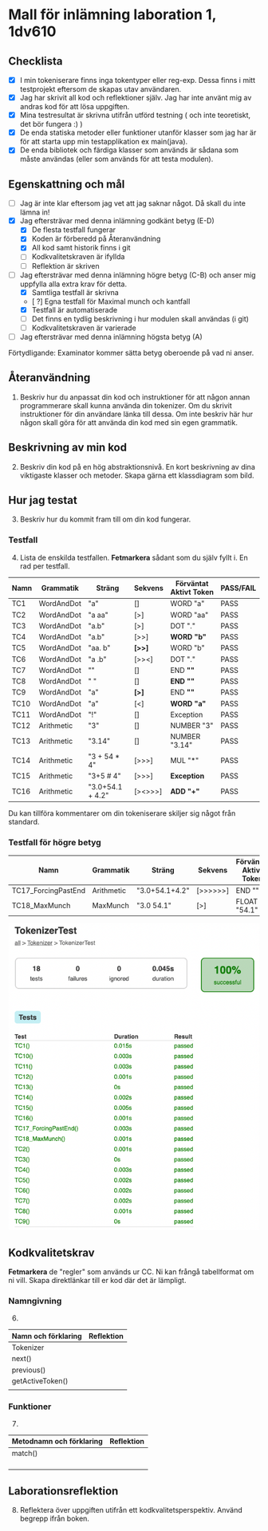 # Mall för inlämning laboration 1, 1dv610

## Checklista
- [x] I min tokeniserare finns inga tokentyper eller reg-exp. Dessa finns i mitt testprojekt eftersom de skapas utav användaren.
- [x] Jag har skrivit all kod och reflektioner själv. Jag har inte använt mig av andras kod för att lösa uppgiften.
- [x] Mina testresultat är skrivna utifrån utförd testning ( och inte teoretiskt, det bör fungera :) )
- [x] De enda statiska metoder eller funktioner utanför klasser som jag har är för att starta upp min testapplikation ex main(java).
- [x] De enda bibliotek och färdiga klasser som används är sådana som måste användas (eller som används för att testa modulen).

## Egenskattning och mål
- [ ] Jag är inte klar eftersom jag vet att jag saknar något. Då skall du inte lämna in!
- [x] Jag eftersträvar med denna inlämning godkänt betyg (E-D)
    - [x] De flesta testfall fungerar
    - [x] Koden är förberedd på Återanvändning
    - [x] All kod samt historik finns i git
    - [  ] Kodkvalitetskraven är ifyllda
    - [  ] Reflektion är skriven
- [ ] Jag eftersträvar med denna inlämning högre betyg (C-B) och anser mig uppfylla alla extra krav för detta.
    - [x] Samtliga testfall är skrivna
    - [ ?] Egna testfall för Maximal munch och kantfall
    - [x] Testfall är automatiserade
    - [  ] Det finns en tydlig beskrivning i hur modulen skall användas (i git)
    - [  ] Kodkvalitetskraven är varierade
- [ ] Jag eftersträvar med denna inlämning högsta betyg (A)

Förtydligande: Examinator kommer sätta betyg oberoende på vad ni anser.

## Återanvändning
1. Beskriv hur du anpassat din kod och instruktioner för att någon annan programmerare skall kunna använda din tokenizer. Om du skrivit instruktioner för din användare länka till dessa. Om inte beskriv här hur någon skall göra för att använda din kod med sin egen grammatik.

## Beskrivning av min kod
2. Beskriv din kod på en hög abstraktionsnivå. En kort beskrivning av dina viktigaste klasser och metoder. Skapa gärna ett klassdiagram som bild.

## Hur jag testat
3. Beskriv hur du kommit fram till om din kod fungerar.

### Testfall
4. Lista de enskilda testfallen. **Fetmarkera** sådant som du själv fyllt i. En rad per testfall.

| Namn      | Grammatik  | Sträng | Sekvens | Förväntat Aktivt Token | PASS/FAIL |
| --------- | ---------- | ------ | ------- | ------------ | --------- |
| TC1       | WordAndDot | "a"    | []      | WORD "a"     | PASS      |
| TC2       | WordAndDot | "a aa" | [>]     | WORD "aa"    | PASS      |
| TC3       | WordAndDot | "a.b"  | [>]     | DOT "."      | PASS      |
| TC4       | WordAndDot | "a.b"  | [>>]    | **WORD "b"** | PASS      |
| TC5       | WordAndDot | "aa. b" | **[>>]** | WORD "b"   | PASS      |
| TC6       | WordAndDot | "a .b" | [>><]   | DOT "."      | PASS      |
| TC7       | WordAndDot | ""     | []      | END **""**   | PASS      |
| TC8       | WordAndDot | " "    | []      | **END ""**   | PASS      |
| TC9       | WordAndDot | "a"    | **[>]** | END **""**   | PASS      |
| TC10      | WordAndDot | "a"    | [<]     | **WORD "a"** | PASS      |
| TC11      | WordAndDot | "!"    | []      | Exception    | PASS      |
| TC12      | Arithmetic | "3"    | []      | NUMBER "3"   | PASS      |
| TC13      | Arithmetic | "3.14" | []      | NUMBER "3.14" | PASS     |
| TC14      | Arithmetic | "3 + 54 * 4" | [>>>] | MUL "*"  | PASS      |
| TC15      | Arithmetic | "3+5 # 4" | [>>>] | **Exception** | PASS    |
| TC16      | Arithmetic | "3.0+54.1     + 4.2" | [><>>>] | **ADD "+"** | PASS      |

Du kan tillföra kommentarer om din tokeniserare skiljer sig något från standard.

### Testfall för högre betyg
| Namn      | Grammatik  | Sträng | Sekvens | Förväntat Aktivt Token | PASS/FAIL |
| --------- | ---------- | ------ | ------- | ------------ | --------- |
| TC17_ForcingPastEnd | Arithmetic | "3.0+54.1+4.2" | [>>>>>>] | END "" | PASS      |
| TC18_MaxMunch | MaxMunch | "3.0 54.1" | [>] | FLOAT "54.1" | PASS      |

![Test-results](./images/test-results-2021-09-24.png)

## Kodkvalitetskrav

**Fetmarkera** de "regler" som används ur CC. Ni kan frångå tabellformat om ni vill. Skapa direktlänkar till er kod där det är lämpligt.

### Namngivning
6.
| Namn och förklaring  | Reflektion                                   |
| -------------------  | ---------------------------------------------|
| Tokenizer            |                                              |
| next()               |                                              |
| previous()           |                                              |
| getActiveToken()     |                                              |
|                      |                                              |

### Funktioner
7.
| Metodnamn och förklaring  | Reflektion                              |
| -------------------  | ---------------------------------------------|
| match()              |                                              |
|                      |                                              |
|                      |                                              |
|                      |                                              |
|                      |                                              |


## Laborationsreflektion
8. Reflektera över uppgiften utifrån ett kodkvalitetsperspektiv. Använd begrepp ifrån boken. 
